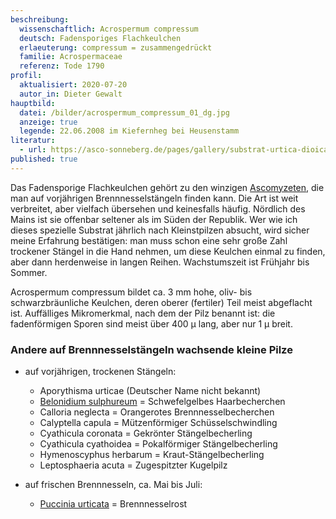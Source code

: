 ```yaml
---
beschreibung:
  wissenschaftlich: Acrospermum compressum
  deutsch: Fadensporiges Flachkeulchen
  erlaeuterung: compressum = zusammengedrückt
  familie: Acrospermaceae
  referenz: Tode 1790
profil:
  aktualisiert: 2020-07-20
  autor_in: Dieter Gewalt
hauptbild:
  datei: /bilder/acrospermum_compressum_01_dg.jpg
  anzeige: true
  legende: 22.06.2008 im Kiefernheg bei Heusenstamm
literatur:
  - url: https://asco-sonneberg.de/pages/gallery/substrat-urtica-dioica-11080521371.php
published: true
---
```

Das Fadensporige Flachkeulchen gehört zu den winzigen [Ascomyzeten](Ascomyzeten "Glossar"), die man auf vorjährigen Brennnesselstängeln finden kann. Die Art ist weit verbreitet, aber vielfach übersehen und keinesfalls häufig. Nördlich des Mains ist sie offenbar seltener als im Süden der Republik. Wer wie ich dieses spezielle Substrat jährlich nach Kleinstpilzen absucht, wird sicher meine Erfahrung bestätigen: man muss schon eine sehr große Zahl trockener Stängel in die Hand nehmen, um diese Keulchen einmal zu finden, aber dann herdenweise in langen Reihen. Wachstumszeit ist Frühjahr bis Sommer.

Acrospermum compressum bildet ca. 3 mm hohe, oliv- bis schwarzbräunliche Keulchen, deren oberer (fertiler) Teil meist abgeflacht ist. Auffälliges Mikromerkmal, nach dem der Pilz benannt ist: die fadenförmigen Sporen sind meist über 400 µ lang, aber nur 1 µ breit.

### Andere auf Brennnesselstängeln wachsende kleine Pilze

* auf vorjährigen, trockenen Stängeln: 

  * Aporythisma urticae (Deutscher Name nicht bekannt)
  * [Belonidium sulphureum](/pilze/trichopeziza-sulphurea-schwefelgelbes-haarbecherchen) = Schwefelgelbes Haarbecherchen
  * Calloria neglecta = Orangerotes Brennnesselbecherchen
  * Calyptella capula = Mützenförmiger Schüsselschwindling
  * Cyathicula coronata = Gekrönter Stängelbecherling
  * Cyathicula cyathoidea = Pokalförmiger Stängelbecherling
  * Hymenoscyphus herbarum = Kraut-Stängelbecherling
  * Leptosphaeria acuta = Zugespitzter Kugelpilz
* auf frischen Brennnesseln, ca. Mai bis Juli:  

  * [Puccinia urticata](/pilze/puccinia-urticata-brennnesselrost) = Brennnesselrost